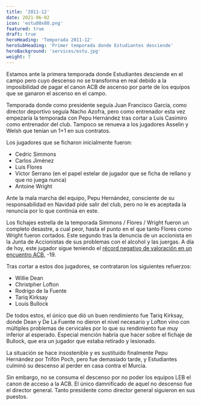 ```yaml
---
title: '2011-12'
date: 2021-06-02
icon: 'estu80x80.png'
featured: true
draft: true
heroHeading: 'Temporada 2011-12'
heroSubHeading: 'Primer temporada donde Estudiantes desciende'
heroBackground: 'services/estu.jpg'
weight: 7
---
```


Estamos ante la primera temporada donde Estudiantes desciende en el campo pero cuyo descenso no se transforma en real debido a la imposibilidad de pagar el canon ACB de ascenso por parte de los equipos que se ganaron el ascenso en el campo.

Temporada donde como presidente seguía Juan Francisco García, como director deportivo seguía Nacho Azofra, pero como entrenador esta vez empezaría la temporada con Pepu Hernández tras cortar a Luis Casimiro como entrenador del club. Tampoco se renueva a los jugadores Asselin y Welsh que tenían un 1+1 en sus contratos.

Los jugadores que se ficharon inicialmente fueron:
* Cedric Simmons
* Carlos Jiménez
* Luis Flores
* Víctor Serrano (en el papel estelar de jugador que se ficha de rellano y que no juega nunca)
* Antoine Wright

Ante la mala marcha del equipo, Pepu Hernández, consciente de su responsabilidad en Navidad pide salir del club, pero no le es aceptada la renuncia por lo que continúa en este. 

Los fichajes estrella de la temporada Simmons / Flores / Wright fueron un completo desastre, a cual peor, hasta el punto en el que tanto Flores como Wright fueron cortados. Este segundo tras la denuncia de un accionista en la Junta de Accionistas de sus problemas con el alcohol y las juergas. A día de hoy, este jugador sigue teniendo el [récord negativo de valoración en un encuentro ACB](https://www.mundodeportivo.com/20111013/baloncesto/acb/antoine-wright-de-estudiantes-record-negativo-de-valoracion-en-la-acb_54230218027.html), -19.

Tras cortar a estos dos jugadores, se contrataron los siguientes refuerzos:
* Willie Dean
* Christpher Lofton
* Rodrigo de la Fuente
* Tariq Kirksay
* Louis Bullock

De todos estos, el único que dió un buen rendimiento fue Tariq Kirksay, donde Dean y De La Fuente no dieron el nivel necesario y Lofton vino con múltiples problemas de cervicales por lo que su rendimiento fue muy inferior al esperado. Especial mención habría que hacer sobre el fichaje de Bullock, que era un jugador que estaba retirado y lesionado.

La situación se hace insostenible y es sustituido finalmente Pepu Hernández por Trifón Poch, pero fue demasiado tarde, y Estudiantes culminó su descenso al perder en casa contra el Murcia. 

Sin embargo, no se consuma el descenso por no poder los equipos LEB el canon de acceso a la ACB. El único damnificado de aquel no descenso fue el director general. Tanto presidente como director general siguieron en sus puestos.
